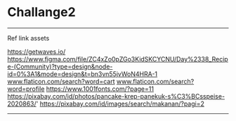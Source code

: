 # Challange2

-------------
Ref link assets

https://getwaves.io/
https://www.figma.com/file/ZC4xZo0pZGo3KidSKCYCNU/Day%2338_Recipe-(Community)?type=design&node-id=0%3A1&mode=design&t=bn3vn55jvWoN4HRA-1
www.flaticon.com/search?word=cart
www.flaticon.com/search?word=profile
https://www.1001fonts.com/?page=11
https://pixabay.com/id/photos/pancake-krep-panekuk-s%C3%BCsspeise-2020863/'
https://pixabay.com/id/images/search/makanan/?pagi=2



--------------
